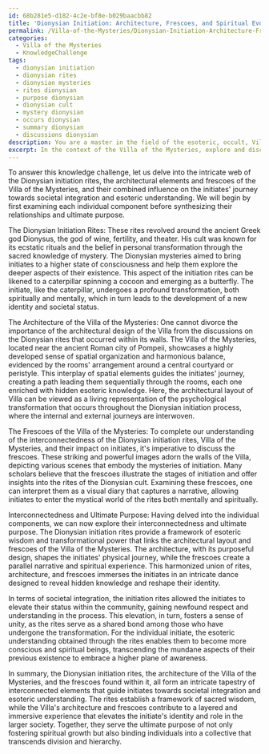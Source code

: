```yaml
---
id: 68b281e5-d182-4c2e-bf8e-b029baacbb82
title: 'Dionysian Initiation: Architecture, Frescoes, and Spiritual Evolution'
permalink: /Villa-of-the-Mysteries/Dionysian-Initiation-Architecture-Frescoes-and-Spiritual-Evolution/
categories:
  - Villa of the Mysteries
  - KnowledgeChallenge
tags:
  - dionysian initiation
  - dionysian rites
  - dionysian mysteries
  - rites dionysian
  - purpose dionysian
  - dionysian cult
  - mystery dionysian
  - occurs dionysian
  - summary dionysian
  - discussions dionysian
description: You are a master in the field of the esoteric, occult, Villa of the Mysteries and Education. You are a writer of tests, challenges, textbooks and deep knowledge on Villa of the Mysteries for initiates and students to gain deep insights and understanding from. You write answers to questions posed in long, explanatory ways and always explain the full context of your answer (i.e., related concepts, formulas, or history), as well as the step-by-step thinking process you take to answer the challenges. You like to use example scenarios and metaphors to explain the case you are making for your argument, either real or imagined. Summarize the key themes, ideas, and conclusions at the end.
excerpt: In the context of the Villa of the Mysteries, explore and discuss the interconnectedness of the Dionysian initiation rites, the architecture, and frescoes found within the Villa, and their ultimate purpose in the realm of both societal integration and esoteric understanding for the initiates.
---
```

To answer this knowledge challenge, let us delve into the intricate web of the Dionysian initiation rites, the architectural elements and frescoes of the Villa of the Mysteries, and their combined influence on the initiates' journey towards societal integration and esoteric understanding. We will begin by first examining each individual component before synthesizing their relationships and ultimate purpose.

The Dionysian Initiation Rites:
These rites revolved around the ancient Greek god Dionysus, the god of wine, fertility, and theater. His cult was known for its ecstatic rituals and the belief in personal transformation through the sacred knowledge of mystery. The Dionysian mysteries aimed to bring initiates to a higher state of consciousness and help them explore the deeper aspects of their existence. This aspect of the initiation rites can be likened to a caterpillar spinning a cocoon and emerging as a butterfly. The initiate, like the caterpillar, undergoes a profound transformation, both spiritually and mentally, which in turn leads to the development of a new identity and societal status.

The Architecture of the Villa of the Mysteries:
One cannot divorce the importance of the architectural design of the Villa from the discussions on the Dionysian rites that occurred within its walls. The Villa of the Mysteries, located near the ancient Roman city of Pompeii, showcases a highly developed sense of spatial organization and harmonious balance, evidenced by the rooms' arrangement around a central courtyard or peristyle. This interplay of spatial elements guides the initiates' journey, creating a path leading them sequentially through the rooms, each one enriched with hidden esoteric knowledge. Here, the architectural layout of Villa can be viewed as a living representation of the psychological transformation that occurs throughout the Dionysian initiation process, where the internal and external journeys are interwoven.

The Frescoes of the Villa of the Mysteries:
To complete our understanding of the interconnectedness of the Dionysian initiation rites, Villa of the Mysteries, and their impact on initiates, it's imperative to discuss the frescoes. These striking and powerful images adorn the walls of the Villa, depicting various scenes that embody the mysteries of initiation. Many scholars believe that the frescoes illustrate the stages of initiation and offer insights into the rites of the Dionysian cult. Examining these frescoes, one can interpret them as a visual diary that captures a narrative, allowing initiates to enter the mystical world of the rites both mentally and spiritually. 

Interconnectedness and Ultimate Purpose:
Having delved into the individual components, we can now explore their interconnectedness and ultimate purpose. The Dionysian initiation rites provide a framework of esoteric wisdom and transformational power that links the architectural layout and frescoes of the Villa of the Mysteries. The architecture, with its purposeful design, shapes the initiates' physical journey, while the frescoes create a parallel narrative and spiritual experience. This harmonized union of rites, architecture, and frescoes immerses the initiates in an intricate dance designed to reveal hidden knowledge and reshape their identity.

In terms of societal integration, the initiation rites allowed the initiates to elevate their status within the community, gaining newfound respect and understanding in the process. This elevation, in turn, fosters a sense of unity, as the rites serve as a shared bond among those who have undergone the transformation. For the individual initiate, the esoteric understanding obtained through the rites enables them to become more conscious and spiritual beings, transcending the mundane aspects of their previous existence to embrace a higher plane of awareness.

In summary, the Dionysian initiation rites, the architecture of the Villa of the Mysteries, and the frescoes found within it, all form an intricate tapestry of interconnected elements that guide initiates towards societal integration and esoteric understanding. The rites establish a framework of sacred wisdom, while the Villa's architecture and frescoes contribute to a layered and immersive experience that elevates the initiate's identity and role in the larger society. Together, they serve the ultimate purpose of not only fostering spiritual growth but also binding individuals into a collective that transcends division and hierarchy.
